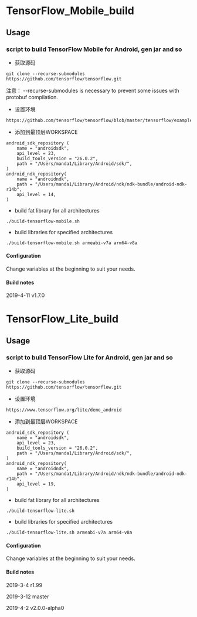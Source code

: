# TensorFlow_Mobile_build

## Usage

### script to build TensorFlow Mobile for Android, gen jar and so

* 获取源码
```
git clone --recurse-submodules https://github.com/tensorflow/tensorflow.git
```

注意： --recurse-submodules is necessary to prevent some issues with protobuf compilation.

* 设置环境
```
https://github.com/tensorflow/tensorflow/blob/master/tensorflow/examples/android/README.md 
```

* 添加到最顶层WORKSPACE
```
android_sdk_repository (                                                                                                                    
	name = "androidsdk",
	api_level = 23,
	build_tools_version = "26.0.2",
	path = "/Users/manda1/Library/Android/sdk/",
)
android_ndk_repository(
	name = "androidndk",
	path = "/Users/manda1/Library/Android/ndk/ndk-bundle/android-ndk-r14b",
	api_level = 14,
)
```
* build fat library for all architectures
```
./build-tensorflow-mobile.sh
```
* build libraries for specified architectures
```
./build-tensorflow-mobile.sh armeabi-v7a arm64-v8a 
```

#### Configuration
Change variables at the beginning to suit your needs.

#### Build notes

2019-4-11 v1.7.0


# TensorFlow_Lite_build

## Usage

### script to build TensorFlow Lite for Android, gen jar and so

* 获取源码
```
git clone --recurse-submodules https://github.com/tensorflow/tensorflow.git
```

* 设置环境
```
https://www.tensorflow.org/lite/demo_android 
```

* 添加到最顶层WORKSPACE
```
android_sdk_repository (                                                                                                                    
	name = "androidsdk",
	api_level = 23,
	build_tools_version = "26.0.2",
	path = "/Users/manda1/Library/Android/sdk/",
)
android_ndk_repository(
	name = "androidndk",
	path = "/Users/manda1/Library/Android/ndk/ndk-bundle/android-ndk-r14b",
	api_level = 19,
)
```
* build fat library for all architectures
```
./build-tensorflow-lite.sh
```
* build libraries for specified architectures
```
./build-tensorflow-lite.sh armeabi-v7a arm64-v8a
```
#### Configuration
Change variables at the beginning to suit your needs.

#### Build notes

2019-3-4 r1.99

2019-3-12 master

2019-4-2 v2.0.0-alpha0
